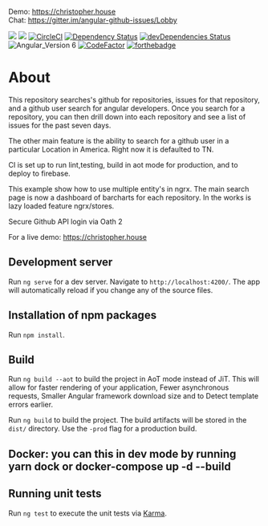 Demo: https://christopher.house <br>
Chat: https://gitter.im/angular-github-issues/Lobby

<a href="https://codeclimate.com/github/crh225/angular-github-issues/maintainability"><img src="https://api.codeclimate.com/v1/badges/e17d5ad267ef6f6503c1/maintainability" /></a>
<a href="https://codeclimate.com/github/crh225/angular-github-issues/test_coverage"><img src="https://api.codeclimate.com/v1/badges/e17d5ad267ef6f6503c1/test_coverage" /></a>
[![CircleCI](https://circleci.com/gh/crh225/angular-github-issues/tree/master.svg?style=shield)](https://circleci.com/gh/crh225/angular-github-issues/tree/master)
[![Dependency Status](https://david-dm.org/crh225/angular-github-issues.svg)](https://david-dm.org/crh225/angular-github-issues)
[![devDependencies Status](https://david-dm.org/crh225/angular-github-issues/dev-status.svg)](https://david-dm.org/crh225/angular-github-issues?type=dev)
![Angular_Version 6](https://img.shields.io/badge/Angular_Version-6-brightgreen.svg)
[![CodeFactor](https://www.codefactor.io/repository/github/crh225/angular-github-issues/badge)](https://www.codefactor.io/repository/github/crh225/angular-github-issues)
[![forthebadge](https://forthebadge.com/images/badges/designed-in-etch-a-sketch.svg)](https://forthebadge.com)
# About


This repository searches's github for repositories, issues for that repository, and a github user search for angular developers. Once you search for a repository, you can then drill down into each repository and see a list of issues for the past seven days.

The other main feature is the ability to search for a github user in a particular Location in America. Right now it is defaulted to TN.

CI is set up to run lint,testing, build in aot mode for production, and to deploy to firebase.

This example show how to use multiple entity's in ngrx. The main search page is now a dashboard of barcharts for each repository. In the works is lazy loaded feature ngrx/stores.

Secure Github API login via Oath 2

For a live demo: https://christopher.house


## Development server

Run `ng serve` for a dev server. Navigate to `http://localhost:4200/`. The app will automatically reload if you change any of the source files.

## Installation of npm packages

Run `npm install`.

## Build

Run `ng build --aot` to build the project in AoT mode instead of JiT. This will allow for faster rendering of your application, Fewer asynchronous requests, Smaller Angular framework download size and to Detect template errors earlier.

Run `ng build` to build the project. The build artifacts will be stored in the `dist/` directory. Use the `-prod` flag for a production build.

## Docker: you can this in dev mode by running yarn dock or docker-compose up -d --build

## Running unit tests

Run `ng test` to execute the unit tests via [Karma](https://karma-runner.github.io).
